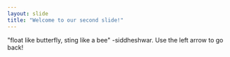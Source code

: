 ```yaml
---
layout: slide
title: "Welcome to our second slide!"
---
```

 "float like butterfly, sting like a bee" -siddheshwar.
Use the left arrow to go back!
